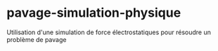 # pavage-simulation-physique
Utilisation d'une simulation de force électrostatiques pour résoudre un problème de pavage
